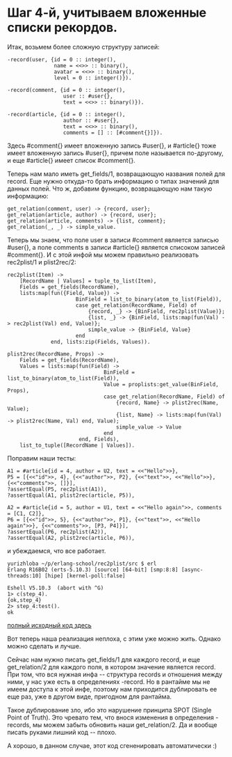 # Шаг 4-й, учитываем вложенные списки рекордов.

Итак, возьмем более сложную структуру записей:

    -record(user, {id = 0 :: integer(),
                   name = <<>> :: binary(),
                   avatar = <<>> :: binary(),
                   level = 0 :: integer()}).

    -record(comment, {id = 0 :: integer(),
                      user :: #user{},
                      text = <<>> :: binary()}).

    -record(article, {id = 0 :: integer(),
                      author :: #user{},
                      text = <<>> :: binary(),
                      comments = [] :: [#comment{}]}).


Здесь #comment{} имеет вложенную запись #user{}, и #article{} тоже
имеет вложенную запись #user{}, причем поле называется по-другому, и
еще #article{} имеет список #comment{}.

Теперь нам мало иметь get_fields/1, возвращающую названия полей для
record. Еще нужно откуда-то брать информацию о типах значений для
данных полей. Что ж, добавим функцию, возвращающую нам такую
информацию:

    get_relation(comment, user) -> {record, user};
    get_relation(article, author) -> {record, user};
    get_relation(article, comments) -> {list, comment};
    get_relation(_, _) -> simple_value.

Теперь мы знаем, что поле user в записи #comment является записью
\#user{}, а поле comments в записи #article{} является списоком записей
\#comment{}. И с этой инфой мы можем правильно реализовать rec2plist/1
и plist2rec/2:

    rec2plist(Item) ->
        [RecordName | Values] = tuple_to_list(Item),
        Fields = get_fields(RecordName),
        lists:map(fun({Field, Value}) ->
                          BinField = list_to_binary(atom_to_list(Field)),
                          case get_relation(RecordName, Field) of
                              {record, _} -> {BinField, rec2plist(Value)};
                              {list, _} -> {BinField, lists:map(fun(Val) -> rec2plist(Val) end, Value)};
                              simple_value -> {BinField, Value}
                          end
                  end, lists:zip(Fields, Values)).

    plist2rec(RecordName, Props) ->
        Fields = get_fields(RecordName),
        Values = lists:map(fun(Field) ->
                                   BinField = list_to_binary(atom_to_list(Field)),
                                   Value = proplists:get_value(BinField, Props),
                                   case get_relation(RecordName, Field) of
                                       {record, Name} -> plist2rec(Name, Value);
                                       {list, Name} -> lists:map(fun(Val) -> plist2rec(Name, Val) end, Value);
                                       simple_value -> Value
                                   end
                           end, Fields),
        list_to_tuple([RecordName | Values]).

Поправим наши тесты:

    A1 = #article{id = 4, author = U2, text = <<"Hello">>},
    P5 = [{<<"id">>, 4}, {<<"author">>, P2}, {<<"text">>, <<"Hello">>}, {<<"comments">>, []}],
    ?assertEqual(P5, rec2plist(A1)),
    ?assertEqual(A1, plist2rec(article, P5)),

    A2 = #article{id = 5, author = U1, text = <<"Hello again">>, comments = [C1, C2]},
    P6 = [{<<"id">>, 5}, {<<"author">>, P1}, {<<"text">>, <<"Hello again">>}, {<<"comments">>, [P3, P4]}],
    ?assertEqual(P6, rec2plist(A2)),
    ?assertEqual(A2, plist2rec(article, P6)),

и убеждаемся, что все работает.

    yurizhloba ~/p/erlang-school/rec2plist/src $ erl
    Erlang R16B02 (erts-5.10.3) [source] [64-bit] [smp:8:8] [async-threads:10] [hipe] [kernel-poll:false]

    Eshell V5.10.3  (abort with ^G)
    1> c(step_4).
    {ok,step_4}
    2> step_4:test().
    ok

[полный исходный код здесь](https://github.com/yzh44yzh/erlang-school/blob/master/rec2plist/src/step_4.erl)

Вот теперь наша реализация неплоха, с этим уже можно
жить. Однако можно сделать и лучше.

Сейчас нам нужно писать get_fields/1 для каждого record, и еще
get\_relation/2 для каждого поля, в котором значение является
record. При том, что вся нужная инфа -- структура records и отношения
между ними, у нас уже есть в определениях -record. Но в рантайме мы не
имеем доступа к этой инфе, поэтому нам приходится дублировать ее еще
раз, уже в другом виде, пригодном для рантайма.

Такое дублирование зло, ибо это нарушение принципа SPOT (Single Point
of Truth). Это чревато тем, что внося изменения в определения
-records, мы можем забыть обновить наши get_relation/2. Да и вообще
писать руками лишний код -- плохо.

А хорошо, в данном случае, этот код сгененировать автоматически :)

